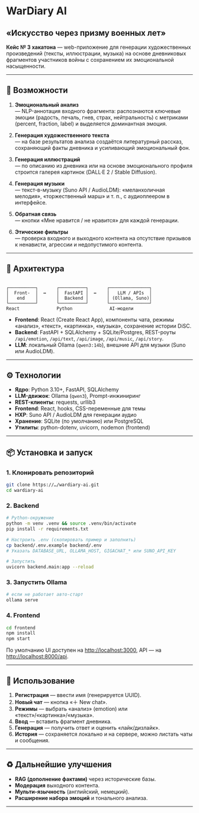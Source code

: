 # WarDiary AI  
## «Искусство через призму военных лет»

**Кейс № 3 хакатона** — web-приложение для генерации художественных произведений (тексты, иллюстрации, музыка) на основе дневниковых фрагментов участников войны с сохранением их эмоциональной насыщенности.

---

## 🚀 Возможности

1. **Эмоциональный анализ**  
   — NLP-аннотация входного фрагмента: распознаются ключевые эмоции (радость, печаль, гнев, страх, нейтральность) с метриками (percent, fraction, label) и выделяется доминантная эмоция.  

2. **Генерация художественного текста**  
   — на базе результатов анализа создаётся литературный рассказ, сохраняющий факты дневника и усиливающий эмоциональный фон.

3. **Генерация иллюстраций**  
   — по описанию из дневника или на основе эмоционального профиля строится галерея картинок (DALL·E 2 / Stable Diffusion).

4. **Генерация музыки**  
   — текст-в-музыку (Suno API / AudioLDM): «меланхоличная мелодия», «торжественный марш» и т. п., с аудиоплеером в интерфейсе.

5. **Обратная связь**  
   — кнопки «Мне нравится / не нравится» для каждой генерации.

6. **Этические фильтры**  
   — проверка входного и выходного контента на отсутствие призывов к ненависти, агрессии и недопустимого контента.

---

## 📐 Архитектура

```

┌──────────┐       ┌──────────┐       ┌───────────────┐
│  Front-  │  ↔    │  FastAPI │  ↔    │   LLM / APIs  │
│   end    │       │  Backend │       │ (Ollama, Suno)│
└──────────┘       └──────────┘       └───────────────┘
React              Python              AI-модели

````

- **Frontend**: React (Create React App), компоненты чата, режимы «анализ», «текст», «картинка», «музыка», сохранение истории DiSC.  
- **Backend**: FastAPI + SQLAlchemy + SQLite/Postgres, REST-роуты `/api/emotion`, `/api/text`, `/api/image`, `/api/music`, `/api/story`.  
- **LLM**: локальный Ollama (`qwen3:14b`), внешние API для музыки (Suno или AudioLDM).  

---

## ⚙️ Технологии

- **Ядро**: Python 3.10+, FastAPI, SQLAlchemy  
- **LLM-движок**: Ollama (`qwen3`), Prompt-инжиниринг  
- **REST-клиенты**: requests, urllib3  
- **Frontend**: React, hooks, CSS-переменные для темы  
- **НХР**: Suno API / AudioLDM для генерации аудио  
- **Хранение**: SQLite (по умолчанию) или PostgreSQL  
- **Утилиты**: python-dotenv, uvicorn, nodemon (frontend)  

---

## 📦 Установка и запуск

### 1. Клонировать репозиторий

```bash
git clone https://…/wardiary-ai.git
cd wardiary-ai
````

### 2. Backend

```bash
# Python-окружение
python -m venv .venv && source .venv/bin/activate
pip install -r requirements.txt

# Настроить .env (скопировать пример и заполнить)
cp backend/.env.example backend/.env
# Указать DATABASE_URL, OLLAMA_HOST, GIGACHAT_* или SUNO_API_KEY

# Запустить
uvicorn backend.main:app --reload
```

### 3. Запустить Ollama

```bash
# если не работает авто-старт
ollama serve
```

### 4. Frontend

```bash
cd frontend
npm install
npm start
```

По умолчанию UI доступен на [http://localhost:3000](http://localhost:3000), API — на [http://localhost:8000/api](http://localhost:8000/api).

---

## 🚪 Использование

1. **Регистрация** — ввести имя (генерируется UUID).
2. **Новый чат** — кнопка «＋ New chat».
3. **Режимы** — выбрать «анализ» (emotion) или «текст»/«картинка»/«музыка».
4. **Ввод** — вставить фрагмент дневника.
5. **Генерация** — получить ответ и оценить «лайк/дизлайк».
6. **История** — сохраняется локально и на сервере, можно листать чаты и сообщения.

---

## ♻️ Дальнейшие улучшения

* **RAG (дополнение фактами)** через исторические базы.
* **Модерация** выходного контента.
* **Мульти-язычность** (английский, немецкий).
* **Расширение набора эмоций** и тонального анализа.

---
